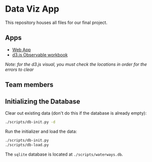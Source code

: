 # Data Viz App

This repository houses all files for our final project.

## Apps
- [Web App](https://duck-duck-goose.herokuapp.com)
- [d3.js Observable workbook](https://observablehq.com/d/377e9b6eed0ff437)

*Note: for the d3.js visual, you must check the locations in order for the errors to clear*

## Team members 


## Initializing the Database

Clear out existing data (don't do this if the database is already empty):

```bash
./scripts/db-init.py -d
```

Run the initializer and load the data:

```bash
./scripts/db-init.py
./scripts/db-load.py
```

The ```sqlite``` database is located at ```./scripts/waterways.db```.
